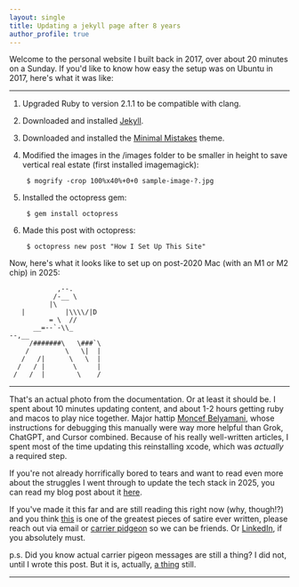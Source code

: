 ```yaml
---
layout: single
title: Updating a jekyll page after 8 years
author_profile: true
---
```


Welcome to the personal website I built back in 2017, over about 20 minutes on a Sunday.
If you'd like to know how easy the setup was on Ubuntu in 2017, here's what it was like:
***


1.  Upgraded Ruby to version 2.1.1 to be compatible with clang.
    
2.  Downloaded and installed [Jekyll](http://jekyllrb.com/).
    
3.  Downloaded and installed the [Minimal Mistakes](https://github.com/mmistakes/minimal-mistakes/blob/master/theme-setup/index.md) theme.
    
4.  Modified the images in the /images folder to be smaller in height to save vertical real estate (first installed imagemagick):
    
         $ mogrify -crop 100%x40%+0+0 sample-image-?.jpg
        
    
5.  Installed the octopress gem:
    
         $ gem install octopress
        
    
6.  Made this post with octopress:
    
         $ octopress new post "How I Set Up This Site" 


Now, here's what it looks like to set up on post-2020 Mac (with an M1 or M2 chip) in 2025: 

```
            ,--.
           /-__ \
          |\
   |          |\\\\/|D
          = \  //
      __=--`-\\_
--,__
     /#######\   \###`\
    /         \   \|  |
   /   /|      \   \  |
  /   / |       \     |
 /   /  |        \    /
```
***
That's an actual photo from the documentation.  Or at least it should be.  I spent about 10 minutes updating content, and about 1-2 hours getting ruby and macos to play nice together.  Major hattip [Moncef Belyamani](https://www.moncefbelyamani.com/how-to-install-xcode-homebrew-git-rvm-ruby-on-mac/), whose instructions for debugging this manually were way more helpful than Grok, ChatGPT, and Cursor combined.  Because of his really well-written articles, I spent most of the time updating this reinstalling xcode, which was *actually* a required step.

If you're not already horrifically bored to tears and want to read even more about the struggles I went through to update the tech stack in 2025, you can read my blog post about it [here](/2025/07/02/updating-jekyll-in-2025.html).

If you've made it this far and are still reading this right now (why, though!?) and you think [this](https://aphyr.com/posts/342-typing-the-technical-interview) is one of the greatest pieces of satire ever written, please reach out via email or [carrier pidgeon](https://en.wikipedia.org/wiki/IP_over_Avian_Carriers) so we can be friends.  Or [LinkedIn](https://www.linkedin.com/in/alyshia-ledlie-2aa52466/), if you absolutely must.

p.s. Did you know actual carrier pigeon messages are still a thing?  I did not, until I wrote this post.  But it is, actually, [a thing](https://en.wikipedia.org/wiki/IP_over_Avian_Carriers) still.
***

